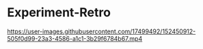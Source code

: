 # Experiment-Retro

https://user-images.githubusercontent.com/17499492/152450912-505f0d99-23a3-4586-a1c1-3b29f6784b67.mp4

